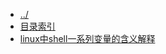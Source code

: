 
[@id]: _sidebar.md 
[@title]: linux
[@location]: docs/linux/_sidebar.md
[@author]: leity
[@date]: 2021-12-31

* [../](README.md)
* [目录索引](linux/README.md)
* [linux中shell一系列变量的含义解释](linux/20210930-01.md)
